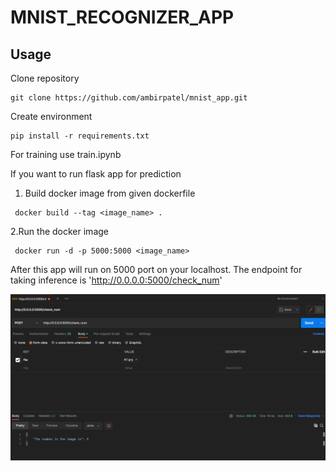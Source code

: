 # MNIST_RECOGNIZER_APP

## Usage
Clone repository
``` 
git clone https://github.com/ambirpatel/mnist_app.git
```

Create environment
```
pip install -r requirements.txt
```

For training use train.ipynb

If you want to run flask app for prediction

1. Build docker image from given dockerfile
```
 docker build --tag <image_name> .
```
2.Run the docker image
```
 docker run -d -p 5000:5000 <image_name>
```
After this app will run on 5000 port on your localhost. The endpoint for taking inference is 'http://0.0.0.0:5000/check_num'

![Screenshot](postman.png)
